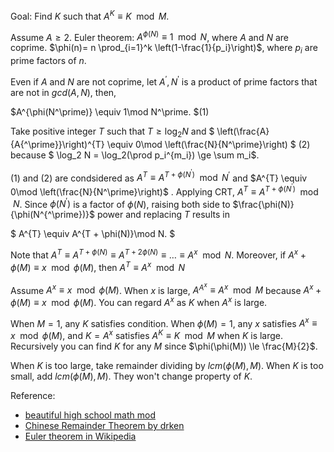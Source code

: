 Goal: Find $K$ such that $A^K \equiv K \mod M$.

Assume $A \ge 2$.
Euler theorem: $A^{\phi(N)} \equiv 1\mod N$, where $A$ and $N$ are coprime.
$\phi(n)= n \prod_{i=1}^k \left(1-\frac{1}{p_i}\right)$, where $p_i$ are prime factors of $n$.

Even if $A$ and $N$ are not coprime, let $A^\prime, N^\prime$ is a product of prime factors that are not in $gcd(A,N)$, then, 

$A^{\phi(N^\prime)} \equiv 1\mod N^\prime. $(1)

Take positive integer $T$ such that $T\ge\log_2 N$ and 
$
\left(\frac{A}{A{^\prime}}\right)^{T} \equiv 0\mod \left(\frac{N}{N^\prime}\right)
$ (2)
because $ \log_2 N = \log_2(\prod p_i^{m_i}) \ge \sum m_i$. 

$(1)$ and $(2)$ are condsidered as 
$A^{T} \equiv A^{T + \phi(N^\prime)}\mod N^\prime$  and
$A^{T} \equiv 0\mod \left(\frac{N}{N^\prime}\right)$
. Applying CRT, $A^{T} \equiv A^{T + \phi(N^{\prime})}\mod N$. Since $\phi(N^\prime)$ is a factor of $\phi(N)$, raising both side to $\frac{\phi(N)}{\phi(N^{^\prime})}$ power and replacing $T$ results in 

$
A^{T} \equiv A^{T + \phi(N)}\mod N.
$

Note that $A^{T} \equiv A^{T + \phi(N)} \equiv A^{T + 2\phi(N)} \equiv \dots \equiv A^x\mod N$. Moreover, if $A^x+ \phi(M) \equiv x\mod \phi(M)$, then $A^{T} \equiv A^x\mod N$


Assume $A^x \equiv x \mod \phi(M)$. When $x$ is large, $A^{A^x} \equiv A^x \mod M$ because $A^x+ \phi(M) \equiv x\mod \phi(M)$. You can regard $A^x$ as $K$ when $A^x$ is large.

When $M=1$, any $K$ satisfies condition. When $\phi(M) = 1$, any $x$ satisfies $A^x \equiv x \mod \phi(M)$, and $K=A^x$ satisfies $A^K \equiv K \mod M$ when $K$ is large. Recursively you can find $K$ for any $M$ since $\phi(\phi(M)) \le \frac{M}{2}$.

When $K$ is too large, take remainder dividing by $lcm(\phi(M), M)$. When $K$ is too small, add $lcm(\phi(M), M)$. They won't change property of $K$.

Reference:
- [beautiful high school math mod](https://manabitimes.jp/math/683)
- [Chinese Remainder Theorem by drken](https://qiita.com/drken/items/ae02240cd1f8edfc86fd)
- [Euler theorem in Wikipedia](https://ja.wikipedia.org/wiki/%E3%82%AA%E3%82%A4%E3%83%A9%E3%83%BC%E3%81%AE%E5%AE%9A%E7%90%86_(%E6%95%B0%E8%AB%96))